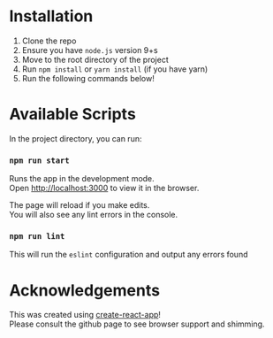 # Installation

1. Clone the repo
1. Ensure you have `node.js` version 9+s
1. Move to the root directory of the project
1. Run `npm install` or `yarn install` (if you have yarn)
1. Run the following commands below!


# Available Scripts

In the project directory, you can run:

### ```npm run start```

Runs the app in the development mode.<br>
Open [http://localhost:3000](http://localhost:3000) to view it in the browser.

The page will reload if you make edits.<br>
You will also see any lint errors in the console.

### ```npm run lint```

This will run the `eslint` configuration and output any errors found

# Acknowledgements

This was created using [create-react-app](https://github.com/facebook/create-react-app/tree/master)!<br>
Please consult the github page to see browser support and shimming.